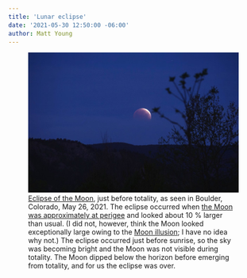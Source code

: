```yaml
---
title: 'Lunar eclipse'
date: '2021-05-30 12:50:00 -06:00'
author: Matt Young
---
```


<figure>
<img src="/uploads/2021/DSC04174_Lunar_Eclipse_3.jpg" alt="Pentatomidae"/>
<figcaption><a href="https://www.timeanddate.com/eclipse/in/usa/boulder">Eclipse of the Moon</a>, just before totality, as seen in Boulder, Colorado, May 26, 2021. The eclipse occurred when <a href="https://www.space.com/super-flower-blood-moon-total-lunar-eclipse-2021-guide">the Moon was approximately at perigee</a> and looked about 10&nbsp;% larger than usual. (I did not, however, think the Moon looked exceptionally large owing to the <a href="https://en.wikipedia.org/wiki/Moon_illusion">Moon illusion</a>; I have no idea why not.) The eclipse occurred just before sunrise, so the sky was becoming bright and the Moon was not visible during totality. The Moon dipped below the horizon before emerging from totality, and for us the eclipse was over.
</figcaption>
</figure>
